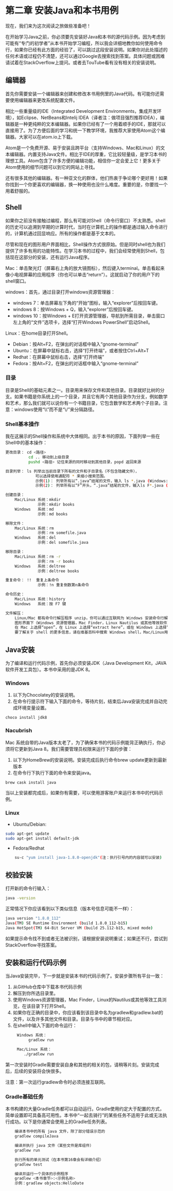 # 第二章 安装Java和本书用例

现在，我们来为这次阅读之旅做些准备吧！

在开始学习Java之前，你必须要先安装好Java和本书的源代码示例。因为考虑到可能有“专门的初学者”从本书开始学习编程，所以我会详细地教你如何使用命令行，如果你已经有此方面的经验了，可以跳过这段安装说明。如果你对此处描述的任何术语或过程仍不清楚，还可以通过Google去搜索找到答案。具体问题或困难请试着在StackOverflow上提问。或者去TouTube看有没有相关的安装说明。

## 编辑器

首先你需要安装一个编辑器来创建和修改本书用例里的Java代码。有可能你还需要使用编辑器来更改系统配置文件。

相比一些重量级的IDE（Integrated Development Environments，集成开发环境），如Eclipse、NetBeans和Intelij IDEA（译者注：做项目强烈推荐IDEA），编辑器是一种更纯粹的文本编辑器。如果你已经有了一个用着顺手的IDE，那就可以直接用了。为了方便后面的学习和统一下教学环境，我推荐大家使用Atom这个编辑器。大家可以在atom.io上下载。

Atom是一个免费开源、易于安装且跨平台（支持Windows、Mac和Linux）的文本编辑器。内置支持Java文件。相比于IDE的厚重，它比较轻量级，是学习本书的理想工具。Atom包含了许多方便的编辑功能，相信你一定会爱上它！更多关于Atom使用的细节问题可以到它的网站上寻找。

还有很多其他的编辑器。有一种亚文化的群体，他们热衷于争论哪个更好用！如果你找到一个你更喜欢的编辑器，换一种使用也没什么难度。重要的是，你要找一个用着舒服的。

## Shell

如果你之前没有接触过编程，那么有可能对Shell（命令行窗口）不太熟悉。shell的历史可以追溯到早期的计算时代，当时在计算机上的操作都是通过输入命令进行的，计算机通过回显响应。所有的操作都是基于文本的。

尽管和现在的图形用户界面相比，Shell操作方式很原始。但是同时shell也为我们提供了许多有用的功能特性。在学习本书的过程中，我们会经常使用到Shell，包括现在这部分的安装，还有运行Java程序。

Mac：单击聚光灯（屏幕右上角的放大镜图标），然后键入terminal。单击看起来像小电视屏幕的应用程序（你也可以单击“return”）。这就启动了你的用户下的shell窗口。

windows：首先，通过目录打开windows资源管理器：

- windows 7：单击屏幕左下角的“开始”图标，输入“explorer”后按回车键。
- windows 8：按Windows + Q，输入“explorer”后按回车键。
- windows 10：按Windows + E打开资源管理器，导航到所需目录，单击窗口左上角的“文件”选项卡，选择“打开Windows PowerShell”启动Shell。

Linux：在home目录打开Shell。

- Debian：按Alt+F2，在弹出的对话框中输入“gnome-terminal”
- Ubuntu：在屏幕中鼠标右击，选择“打开终端”，或者按住Ctrl+Alt+T
- Redhat：在屏幕中鼠标右击，选择“打开终端”
- Fedora：按Alt+F2，在弹出的对话框中输入“gnome-terminal”

### 目录

目录是Shell的基础元素之一。目录用来保存文件和其他目录。目录就好比树的分支。如果书籍是你系统上的一个目录，并且它有两个其他目录作为分支，例如数学和艺术，那么我们就可以说你有一个书籍目录，它包含数学和艺术两个子目录。注意：windows使用“\\\”而不是“\\/”来分隔路径。

### Shell基本操作

我在这展示的Shell操作和系统中大体相同。出于本书的原因，下面列举一些在Shell中的基本操作：

```bash
更改目录： cd <路径> 
          cd .. 移动到上级目录 
          pushd <路径> 记住来源的同时移动到其他目录，popd 返回来源

目录列举： ls 列举出当前目录下所有的文件和子目录名（不包含隐藏文件），
             可以选择使用通配符 * 来缩小搜索范围。
             示例(1)： 列举所有以“.java”结尾的文件，输入 ls *.java (Windows: dir *.java)
             示例(2)： 列举所有以“F”开头，“.java”结尾的文件，输入ls F*.java (Windows: dir F*.java)

创建目录： 
    Mac/Linux 系统：mkdir  
              示例：mkdir books 
    Windows   系统：md 
              示例：md books

移除文件： 
    Mac/Linux 系统：rm
              示例：rm somefile.java
    Windows   系统：del 
              示例：del somefile.java

移除目录： 
    Mac/Linux 系统：rm -r
              示例：rm -r books
    Windows   系统：deltree 
              示例：deltree books

重复命令： !!  重复上条命令
              示例：!n 重复倒数第n条命令

命令历史：     
    Mac/Linux 系统：history
    Windows   系统：按 F7 键

文件解压：
    Linux/Mac 都有命令行解压程序 unzip，你可以通过互联网为 Windows 安装命令行解压程序 unzip。
    图形界面下（Windows 资源管理器，Mac Finder，Linux Nautilus 或其他等效软件）右键单击该文件，
    在 Mac 上选择“open”，在 Linux 上选择“extract here”，或在 Windows 上选择“extract all…”。
    要了解关于 shell 的更多信息，请在维基百科中搜索 Windows shell，Mac/Linux用户可搜索 bash shell。

```

## Java安装

为了编译和运行代码示例，首先你必须安装JDK（Java Development Kit，JAVA软件开发工具包）。本书中采用的是JDK 8。

### Windows

1. 以下为Chocolatey的安装说明。
2. 在命令行提示符下输入下面的命令，等待片刻，结束后Java安装完成并自动完成环境变量设置。

```bash'
choco install jdk8
```

### Nacubrish

Mac 系统自带的Java版本太老了，为了确保本书的代码示例能背正确执行，你必须将它更新到Java 8。我们需要管理员权限来运行下面的步骤：

1. 以下为HomeBrew的安装说明。安装完成后执行命令brew update更新到最新版本
2. 在命令行下执行下面的命令来安装java。

```bash
brew cask install java
```

当以上安装都完成后，如果你有需要，可以使用游客账户来运行本书中的代码示例。

### Linux

- Ubuntu/Debian:

```bash
sudo apt-get update
sudo apt-get install default-jdk
```

- Fedora/Redhat

```bash
    su-c "yum install java-1.8.0-openjdk"(注：执行引号内的内容就可以安装)
```

## 校验安装

打开新的命令行输入：

```bash
java -version
```

正常情况下你应该看到以下类似信息（版本号信息可能不一样）：

```bash
java version "1.8.0_112"
Java(TM) SE Runtime Environment (build 1.8.0_112-b15)
Java HotSpot(TM) 64-Bit Server VM (build 25.112-b15, mixed mode)
```

如果提示命令找不到或者无法被识别，请根据安装说明重试；如果还不行，尝试到StackOverflow寻找答案。

## 安装和运行代码示例

当Java安装完毕，下一步就是安装本书的代码示例了。安装步骤所有平台一致：

1. 从GitHub仓库中下载本书代码示例
2. 解压到你所选目录里。
3. 使用Windows资源管理器，Mac Finder，Linux的Nautilus或其他等效工具浏览，在该目录下打开Shell。
4. 如果你在正确的目录中，你应该看到该目录中名为gradlew和gradlew.bat的文件，以及许多其他文件和目录。目录与书中的章节相对应。
5. 在shell中输入下面的命令运行：

```bash
     Windows 系统：
          gradlew run

     Mac/Linux 系统：
        ./gradlew run
```

第一次安装时Gradle需要安装自身和其他的相关的包，请稍等片刻。安装完成后，后续的安装将会快很多。

注意：第一次运行gradlew命令时必须连接互联网。

### Gradle基础任务

本书构建的大量Gradle任务都可以自动运行。Gradle使用约定大于配置的方式，简单设置即可具备高可用性。本书中“一起去骑行”的某些任务不适用于此或无法执行成功。以下是你通常会使用上的Gradle任务列表。

```bash
    编译本书中的所有 java 文件，除了部分错误示范的
    gradlew compileJava

    编译并执行 java 文件（某些文件是库组件）
    gradlew run

    执行所有的单元测试（在本书第16章会有详细介绍）
    gradlew test

    编译并运行一个具体的示例程序
    gradlew <本书章节>:<示例名称>
    示例：gradlew objects:HelloDate
```